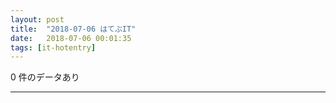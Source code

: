```yaml
---
layout: post
title:  "2018-07-06 はてぶIT"
date:   2018-07-06 00:01:35
tags: [it-hotentry]
---
```

0 件のデータあり

<hr>
